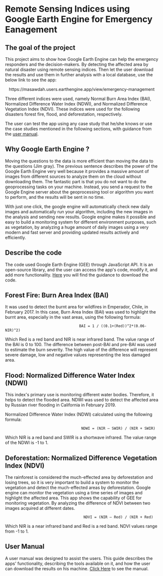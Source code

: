 # Remote Sensing Indices using Google Earth Engine for Emergency Eanagement

## The goal of the project
This project aims to show how Google Earth Engine can help the emergency responders and the decision-makers. By detecting the affected area by natural disaster using remote sensing indices. Then let the user download the results and use them in further analysis with a local database, use the below link to see the app: 
<p align="center">
https://masawdah.users.earthengine.app/view/emergency-management
</P>
Three different indices were used, namely Normal Burn Area Index (BAI),  Normalized Difference Water Index (NDWI), and  Normalized Difference Vegetation Index (NDVI). These indices were used for the following disasters forest fire, flood, and deforestation, respectively.

The user can test the app using any case study that he/she knows or use the case studies mentioned in the following sections, with guidance from the [user manual](/usermanual/userManual.md).


## Why Google Earth Engine ?
Moving the questions to the data is more efficient than moving the data to the questions (Jim gray). The previous sentence describes the power of the Google Earth Engine very well because it provides a massive amount of images from different sources to analyze them on the cloud without downloading them. The fantastic part is that you do not want to do the geoprocessing tasks on your machine. Instead, you send a request to the Google Engine server about the geoprocessing tool or algorithm you want to perform, and the results will be sent in no time.

With just one click, the google engine will automatically check new daily images and automatically run your algorithm, including the new images in the analysis and sending new results. Google engine makes it possible and easy to build a monitoring system for different environment purposes, such as vegetation, by analyzing a huge amount of daily images using a very modern and fast server and providing updated results actively and efficiently.

## Describe the code 
The code used Google Earth Engine (GEE) through JavaScript API.  It is an open-source library, and the user can access the app's code, modify it, and add more functionality. [Here](/usermanual/codeUse.md) you will find the guidance to download the code.  

## Forest Fire: Burn Area Index (BAI)
It was used to detect the burnt area for wildfires in Emperador, Chile, in February 2017. In this case, Burn Area Index (BAI) was used to highlight the burnt area, especially in the vast areas, using the following formula:

                                      BAI = 1 / ((0.1+(Red))^2*(0.06-NIR)^2)

Which Red is a red band and NIR is near infrared band. The value range of the BAI is 0 to 100.
The difference between post-BAI and pre-BAI was used to estimate the burn severity. The high value of the difference will represent severe damage, low and negative values representing the less damaged area.

## Flood: Normalized Difference Water Index (NDWI)
This index's primary use is monitoring different water bodies. Therefore, it helps to detect the flooded area. NDWI was used to detect the affected area by Russian river flooding in California in February 2019. 

Normalized Difference Water Index (NDWI) calculated using the following formula: 

                                       NDWI = (NIR – SWIR) / (NIR + SWIR)

 Which NIR is a red band and SWIR is a shortwave infrared. The value range of the NDWI is -1 to 1.


## Deforestation: Normalized Difference Vegetation Index (NDVI)
The rainforest is considered the much-effected area by deforestation and losing trees, so it is very important to build a system to monitor the vegetation and detect the much-effected areas by deforestation. Google engine can monitor the vegetation using a time series of images and highlight the affected area. This app shows the capability of GEE for monitoring vegetation. By analyzing the difference of NDVI between two images acquired at different dates.  

         
                                        NDVI = (NIR – Red) / (NIR + Red)

Which NIR is a near infrared band and Red is a red band. NDVI values range from -1 to 1.


## User Manual
A user manual was designed to assist the users. This guide describes the apps' functionality, describing the tools available on it, and how the user can download the results on his machine. [Click Here](/usermanual/userManual.md) to see the manual.  





